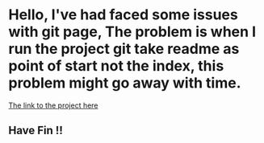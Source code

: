 # Hello, I've had faced some issues with git page, The problem is when I run the project git take readme as point of start not the index, this problem might go away with time.
[The link to the project here](https://yousefalsatouf.github.io/hackers-poulette/.)

## Have Fin !!
